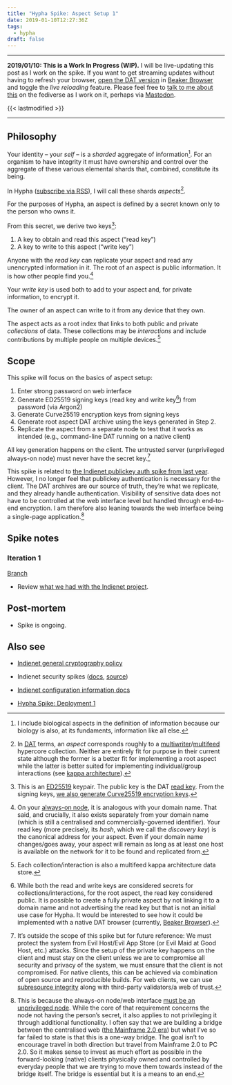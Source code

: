 ```yaml
---
title: "Hypha Spike: Aspect Setup 1"
date: 2019-01-10T12:27:36Z
tags:
  - hypha
draft: false
---
```


---
__2019/01/10: This is a Work In Progress (WIP).__ I will be live-updating this post as I work on the spike. If you want to get streaming updates without having to refresh your browser, [open the DAT version](dat://ar.al/2019/01/05/hypha-spike-aspect-setup-1/) in [Beaker Browser](https://beakerbrowser.com/) and toggle the _live reloading_ feature. Please feel free to [talk to me about this](https://mastodon.ar.al/@aral) on the fediverse as I work on it, perhaps via [Mastodon](https://joinmastodon.org).

{{< lastmodified >}}

---

## Philosophy

Your identity – your _self_ – is a _sharded_ aggregate of information[^1]. For an organism to have integrity it must have ownership and control over the aggregate of these various elemental shards that, combined, constitute its being.

In Hypha ([subscribe via RSS](/tags/hypha/index.xml)), I will call these shards _aspects_[^2].

For the purposes of Hypha, an aspect is defined by a secret known only to the person who owns it.

From this secret, we derive two keys[^3]:

  1. A key to obtain and read this aspect (“read key”)
  2. A key to write to this aspect (“write key”)

Anyone with the _read key_ can replicate your aspect and read any unencrypted information in it. The root of an aspect is public information. It is how other people find you.[^4]

Your _write key_ is used both to add to your aspect and, for private information, to encrypt it.

The owner of an aspect can write to it from any device that they own.

The aspect acts as a root index that links to both public and private _collections_ of data. These collections may be _interactions_ and include contributions by multiple people on multiple devices.[^5]

## Scope

This spike will focus on the basics of aspect setup:

1. Enter strong password on web interface
2. Generate ED25519 signing keys (read key and write key[^6]) from password (via Argon2)
3. Generate Curve25519 encryption keys from signing keys
4. Generate root aspect DAT archive using the keys generated in Step 2.
5. Replicate the aspect from a separate node to test that it works as intended (e.g., command-line DAT running on a native client)

All key generation happens on the client. The untrusted server (unprivileged always-on node) must never have the secret key.[^7]

This spike is related to [the Indienet publickey auth spike from last year](https://source.ind.ie/indienet/spikes/security/publickey-auth-feathers-nuxt-sockets). However, I no longer feel that publickey authentication is necessary for the client. The DAT archives are our source of truth, they’re what we replicate, and they already handle authentication. Visibility of sensitive data does not have to be controlled at the web interface level but handled through end-to-end encryption. I am therefore also leaning towards the web interface being a single-page application.[^8]

## Spike notes

### Iteration 1

  [Branch](https://source.ind.ie/hypha/spikes/aspect-setup-1/tree/iteration-1)

  * Review [what we had with the Indienet project](https://source.ind.ie/indienet/spikes/security/publickey-auth-feathers-nuxt-sockets).

## Post-mortem

  * Spike is ongoing.

## Also see

  * [Indienet general cryptography policy](https://indienet.info/other/spikes/security/#general-cryptography-policy)

  * Indienet security spikes ([docs](https://indienet.info/other/spikes/security/), [source](https://source.ind.ie/indienet/spikes/security))

  * [Indienet configuration information docs](https://indienet.info/site/configuration/)

  * [Hypha Spike: Deployment 1](/2019/01/05/hypha-spike-deployment-1/)

[^1]: I include biological aspects in the definition of information because our biology is also, at its fundaments, information like all else.

[^2]: In [DAT](https://datproject.org) terms, an _aspect_ corresponds roughly to a [multiwriter](https://www.datprotocol.com/deps/0008-multiwriter/)/[multifeed](https://github.com/noffle/multifeed) hypercore collection. Neither are entirely fit for purpose in their current state although the former is a better fit for implementing a root aspect while the latter is better suited for implementing individual/group interactions (see [kappa architecture](https://ar.al/2018/12/15/kappa-architecture-workshop/)).

[^3]: This is an [ED25519](https://en.wikipedia.org/wiki/EdDSA) keypair. The public key is the DAT [read key](https://github.com/datprotocol/DEPs/pull/5#issuecomment-447495769). From the signing keys, [we also generate Curve25519 encryption keys](https://indienet.info/site/configuration/#life-cycle-and-uses).

[^4]: On your [always-on node](https://ar.al/2019/01/09/success-criteria-for-the-pc-2.0-era/), it is analogous with your domain name. That said, and crucially, it also exists separately from your domain name (which is still a centralised and commercially-governed identifier). Your read key (more precisely, its _hash_, which we call the _discovery key_) is the canonical address for your aspect. Even if your domain name changes/goes away, your aspect will remain as long as at least one host is available on the network for it to be found and replicated from.

[^5]: Each collection/interaction is also a multifeed kappa architecture data store.

[^6]: While both the read and write keys are considered secrets for collections/interactions, for the root aspect, the read key considered public. It is possible to create a fully private aspect by not linking it to a domain name and not advertising the read key but that is not an initial use case for Hypha. It would be interested to see how it could be implemented with a native DAT browser (currently, [Beaker Browser](https://beakerbrowser.com)).

[^7]: It’s outside the scope of this spike but for future reference: We must protect the system from Evil Host/Evil App Store (or Evil Maid at Good Host, etc.) attacks. Since the setup of the private key happens on the client and must stay on the client unless we are to compromise all security and privacy of the system, we must ensure that the client is not compromised. For native clients, this can be achieved via combination of open source and reproducible builds. For web clients, we can use [subresource integrity](https://developer.mozilla.org/en-US/docs/Web/Security/Subresource_Integrity) along with third-party validators/a web of trust.

[^8]: This is because the always-on node/web interface [must be an unprivileged node](https://ar.al/2019/01/09/success-criteria-for-the-pc-2.0-era/). While the core of that requirement concerns the node not having the person’s secret, it also applies to not privileging it through additional functionality. I often say that we are building a bridge between the centralised web ([the Mainframe 2.0 era](http://localhost:1313/2019/01/09/success-criteria-for-the-pc-2.0-era/#fn:1)) but what I’ve so far failed to state is that this is a one-way bridge. The goal isn’t to encourage travel in both direction but travel from Mainframe 2.0 to PC 2.0. So it makes sense to invest as much effort as possible in the forward-looking (native) clients physically owned and controlled by everyday people that we are trying to move them towards instead of the bridge itself. The bridge is essential but it is a means to an end.

